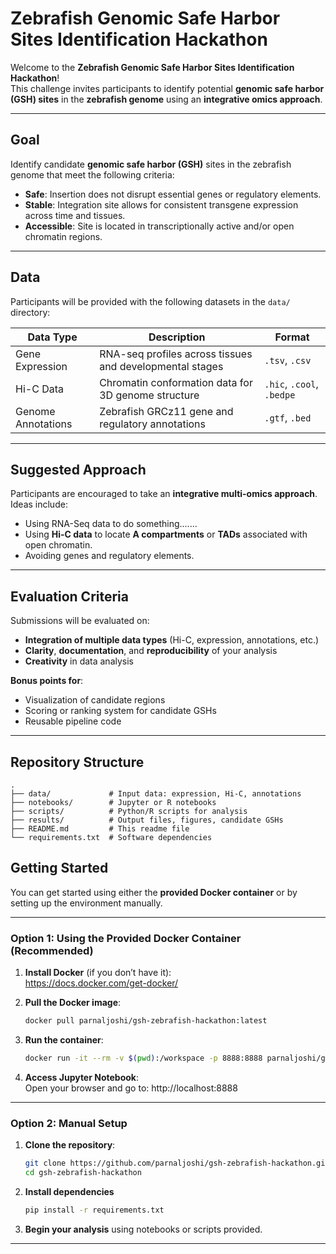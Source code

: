# Zebrafish Genomic Safe Harbor Sites Identification Hackathon

Welcome to the **Zebrafish Genomic Safe Harbor Sites Identification Hackathon**!  
This challenge invites participants to identify potential **genomic safe harbor (GSH) sites** in the **zebrafish genome** using an **integrative omics approach**.

---

## Goal

Identify candidate **genomic safe harbor (GSH)** sites in the zebrafish genome that meet the following criteria:

- **Safe**: Insertion does not disrupt essential genes or regulatory elements.
- **Stable**: Integration site allows for consistent transgene expression across time and tissues.
- **Accessible**: Site is located in transcriptionally active and/or open chromatin regions.

---

## Data

Participants will be provided with the following datasets in the `data/` directory:

| Data Type         | Description                                                        | Format               |
|-------------------|--------------------------------------------------------------------|----------------------|
| Gene Expression   | RNA-seq profiles across tissues and developmental stages           | `.tsv`, `.csv`       |
| Hi-C Data         | Chromatin conformation data for 3D genome structure                | `.hic`, `.cool`, `.bedpe` |
| Genome Annotations| Zebrafish GRCz11 gene and regulatory annotations                  | `.gtf`, `.bed`       |

---

## Suggested Approach

Participants are encouraged to take an **integrative multi-omics approach**. Ideas include:

- Using RNA-Seq data to do something.......
- Using **Hi-C data** to locate **A compartments** or **TADs** associated with open chromatin.
- Avoiding genes and regulatory elements.

---

## Evaluation Criteria

Submissions will be evaluated on:

- **Integration of multiple data types** (Hi-C, expression, annotations, etc.)
- **Clarity**, **documentation**, and **reproducibility** of your analysis
- **Creativity** in data analysis

**Bonus points for**:

- Visualization of candidate regions
- Scoring or ranking system for candidate GSHs
- Reusable pipeline code

---

## Repository Structure

```text
.
├── data/             # Input data: expression, Hi-C, annotations
├── notebooks/        # Jupyter or R notebooks
├── scripts/          # Python/R scripts for analysis
├── results/          # Output files, figures, candidate GSHs
├── README.md         # This readme file
└── requirements.txt  # Software dependencies
```

## Getting Started

You can get started using either the **provided Docker container** or by setting up the environment manually.

---

### Option 1: Using the Provided Docker Container (Recommended)

1. **Install Docker** (if you don’t have it):  
   https://docs.docker.com/get-docker/

2. **Pull the Docker image**:
   ```bash
   docker pull parnaljoshi/gsh-zebrafish-hackathon:latest
   ```
   
3. **Run the container**:
   ```bash
   docker run -it --rm -v $(pwd):/workspace -p 8888:8888 parnaljoshi/gsh-zebrafish-hackathon
   ```

4. **Access Jupyter Notebook**:  
   Open your browser and go to: http://localhost:8888

---

### Option 2: Manual Setup

1. **Clone the repository**:
   ```bash
   git clone https://github.com/parnaljoshi/gsh-zebrafish-hackathon.git  
   cd gsh-zebrafish-hackathon
   ```

2. **Install dependencies**
   ```bash
   pip install -r requirements.txt
   ```

4. **Begin your analysis** using notebooks or scripts provided.

---

